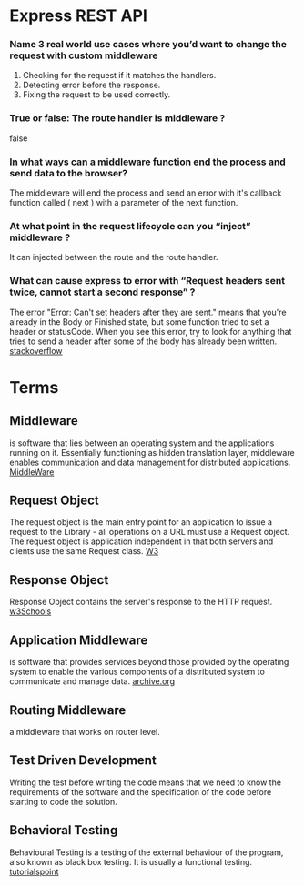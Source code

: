 # Express REST API

### Name 3 real world use cases where you’d want to change the request with custom middleware
1) Checking for the request if it matches the handlers.
2) Detecting error before the response.
3) Fixing the request to be used correctly.

### True or false: The route handler is middleware ?
false 
### In what ways can a middleware function end the process and send data to the browser?
The middleware will end the process and send an error with it's callback function called ( next ) with a parameter of the next function.
### At what point in the request lifecycle can you “inject” middleware ?
It can injected between the route and the route handler.
### What can cause express to error with “Request headers sent twice, cannot start a second response” ?
The error "Error: Can't set headers after they are sent." means that you're already in the Body or Finished state,
but some function tried to set a header or statusCode. When you see this error, try to look for anything that tries to send a header after some of the body has already been written.
[stackoverflow](https://stackoverflow.com/questions/7042340/error-cant-set-headers-after-they-are-sent-to-the-client)

# Terms

## Middleware
is software that lies between an operating system and the applications running on it. Essentially functioning as hidden translation layer, middleware enables communication and data management for distributed applications.
[MiddleWare](https://azure.microsoft.com/en-us/overview/what-is-middleware/#:~:text=Middleware%20is%20software%20that%20lies,data%20management%20for%20distributed%20applications.)

## Request Object
The request object is the main entry point for an application to issue a request to the Library - all operations on a URL must use a Request object. The request object is application independent in that both servers and clients use the same Request class.
[W3](https://dev.w3.org/libwww/Library/User/Using/Request.html#:~:text=The%20request%20object%20is%20the,use%20the%20same%20Request%20class.)

## Response Object
Response Object contains the server's response to the HTTP request.
[w3Schools](https://www.w3schools.com/python/ref_requests_response.asp#:~:text=Response()%20Object%20contains%20the%20server's%20response%20to%20the%20HTTP%20request.)

## Application Middleware
is software that provides services beyond those provided by the operating system to enable the various components of a distributed system to communicate and manage data.
[archive.org](https://web.archive.org/web/20050507151935/http://middleware.objectweb.org/)

## Routing Middleware
a middleware that works on router level.

## Test Driven Development
Writing the test before writing the code means that we need to know the requirements of the software and the specification of the code before starting to code the solution.

## Behavioral Testing
Behavioural Testing is a testing of the external behaviour of the program, also known as black box testing. It is usually a functional testing.
[tutorialspoint](https://www.tutorialspoint.com/software_testing_dictionary/behaviour_testing.htm#:~:text=Behavioural%20Testing%20is%20a%20testing,is%20usually%20a%20functional%20testing.)